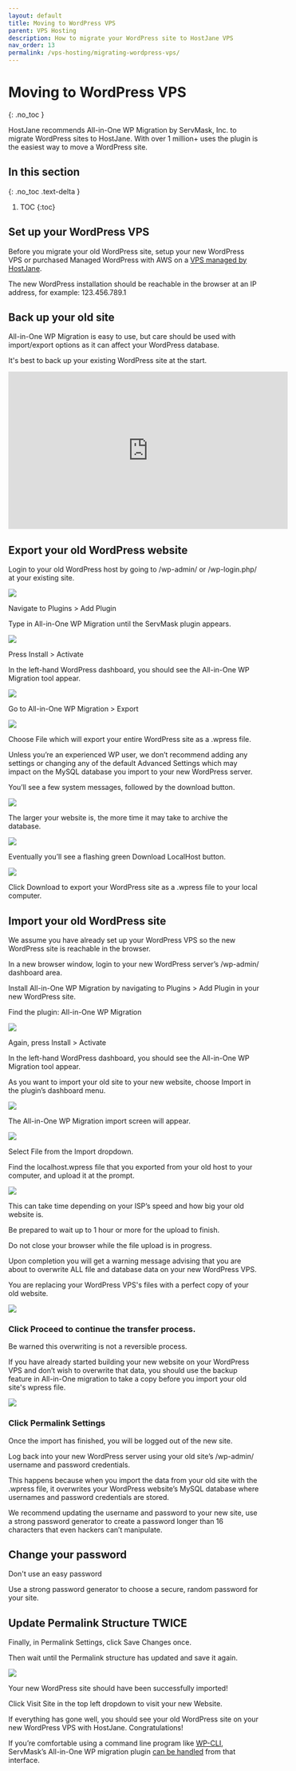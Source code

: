 ```yaml
---
layout: default
title: Moving to WordPress VPS
parent: VPS Hosting
description: How to migrate your WordPress site to HostJane VPS
nav_order: 13
permalink: /vps-hosting/migrating-wordpress-vps/
---
```


# Moving to WordPress VPS
{: .no_toc }

<span class="green">HostJane recommends All-in-One WP Migration by ServMask, Inc. to migrate WordPress sites to HostJane. With over 1 million+ uses the plugin is the easiest way to move a WordPress site.</span>

## In this section
{: .no_toc .text-delta }

1. TOC
{:toc}

## Set up your WordPress VPS

Before you migrate your old WordPress site, setup your new WordPress VPS or purchased Managed WordPress with AWS on a [VPS managed by HostJane](https://www.hostjane.com/hosting/#hostjane-buy-hosting).

The new WordPress installation should be reachable in the browser at an IP address, for example: 123.456.789.1

## Back up your old site

All-in-One WP Migration is easy to use, but care should be used with import/export options as it can affect your WordPress database.

It's best to back up your existing WordPress site at the start.

 <iframe width="560" height="315" src="https://www.youtube.com/embed/BpWxCeUWBOk" title="YouTube video player" frameborder="0" allow="accelerometer; autoplay; clipboard-write; encrypted-media; gyroscope; picture-in-picture" allowfullscreen></iframe>

## Export your old WordPress website

Login to your old WordPress host by going to /wp-admin/ or /wp-login.php/ at your existing site.

![](/assets/hosting/old-site.png)

Navigate to Plugins > Add Plugin

Type in All-in-One WP Migration until the ServMask plugin appears.

![](/assets/hosting/all-in-one-wp-migration.png)

Press Install > Activate

In the left-hand WordPress dashboard, you should see the All-in-One WP Migration tool appear.

![](/assets/hosting/all-in-one-wp-migration-export.png)

Go to All-in-One WP Migration > Export

![](/assets/hosting/all-in-one-wp-migration-export-file.png)

Choose File which will export your entire WordPress site as a .wpress file.

Unless you’re an experienced WP user, we don’t recommend adding any settings or changing any of the default Advanced Settings which may impact on the MySQL database you import to your new WordPress server.

You’ll see a few system messages, followed by the download button.

![](/assets/hosting/checking-extensions-compatibility.png)

The larger your website is, the more time it may take to archive the database.

![](/assets/hosting/done-archiving-database.png)

Eventually you’ll see a flashing green Download LocalHost button.

![](/assets/hosting/download-localhost.png)

Click Download to export your WordPress site as a .wpress file to your local computer.

## Import your old WordPress site

We assume you have already set up your WordPress VPS so the new WordPress site is reachable in the browser.

In a new browser window, login to your new WordPress server’s /wp-admin/ dashboard area.

Install All-in-One WP Migration by navigating to Plugins > Add Plugin in your new WordPress site.

Find the plugin: All-in-One WP Migration

![](/assets/hosting/all-in-one-wp-migration.png)

Again, press Install > Activate

In the left-hand WordPress dashboard, you should see the All-in-One WP Migration tool appear.

As you want to import your old site to your new website, choose Import in the plugin’s dashboard menu.

![](/assets/hosting/all-in-one-wp-migration-import.png)

The All-in-One WP Migration import screen will appear.

![](/assets/hosting/all-in-one-wp-migration-import-file.png)

Select File from the Import dropdown.

Find the localhost.wpress file that you exported from your old host to your computer, and upload it at the prompt.

![](/assets/hosting/all-in-one-wp-migration-import-file-in-progress.png)

This can take time depending on your ISP’s speed and how big your old website is.

<span class="blue">Be prepared to wait up to 1 hour or more for the upload to finish.</span>

Do not close your browser while the file upload is in progress.

Upon completion you will get a warning message advising that you are about to overwrite ALL file and database data on your new WordPress VPS.

You are replacing your WordPress VPS's files with a perfect copy of your old website.

![](/assets/hosting/all-in-one-wp-migration-import-file-warning.png)

### Click Proceed to continue the transfer process.

Be warned this overwriting is not a reversible process.

If you have already started building your new website on your WordPress VPS and don’t wish to overwrite that data, you should use the backup feature in All-in-One migration to take a copy before you import your old site's wpress file.

![](/assets/hosting/all-in-one-wp-migration-import-success.png)

### Click Permalink Settings

Once the import has finished, you will be logged out of the new site.

Log back into your new WordPress server using your old site’s /wp-admin/ username and password credentials.

<span class="purple">This happens because when you import the data from your old site with the .wpress file, it overwrites your WordPress website’s MySQL database where usernames and password credentials are stored.</span>

We recommend updating the username and password to your new site, use a strong password generator to create a password longer than 16 characters that even hackers can’t manipulate.

## Change your password

Don't use an easy password

Use a strong password generator to choose a secure, random password for your site.

## Update Permalink Structure TWICE

Finally, in Permalink Settings, click Save Changes once.

Then wait until the Permalink structure has updated and save it again.

![](/assets/hosting/permalink-settings-updated.png)

Your new WordPress site should have been successfully imported!

Click Visit Site in the top left dropdown to visit your new Website.

If everything has gone well, you should see your old WordPress site on your new WordPress VPS with HostJane. Congratulations!

If you’re comfortable using a command line program like [WP-CLI](https://wp-cli.org/), ServMask’s All-in-One WP migration plugin [can be handled](https://help.servmask.com/knowledgebase/cli-integration/) from that interface.